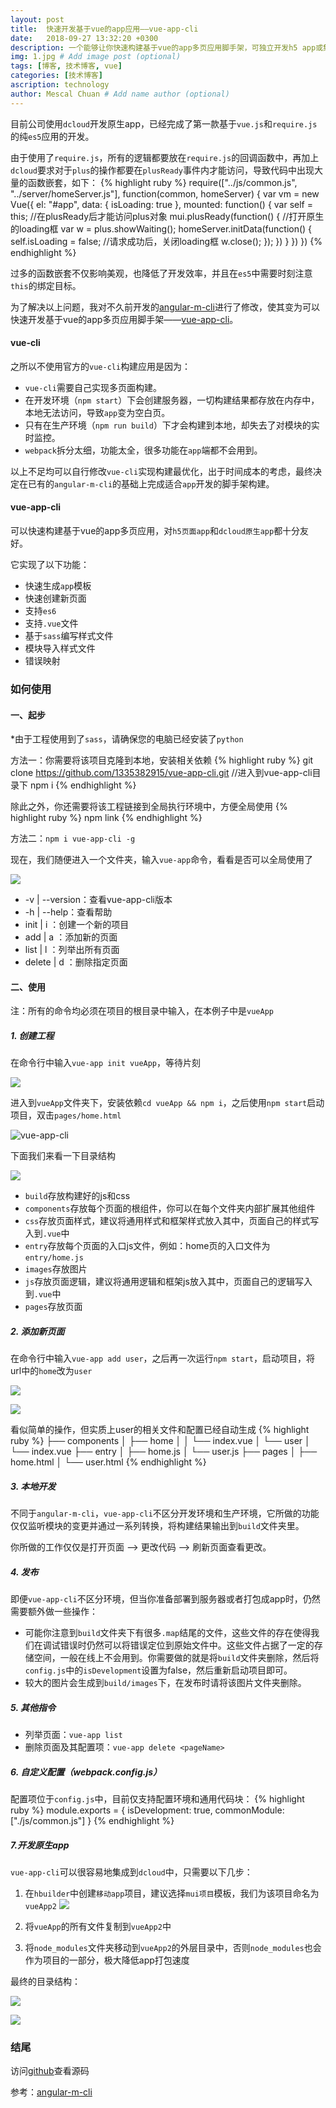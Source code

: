 ```yaml
---
layout: post
title:  快速开发基于vue的app应用——vue-app-cli
date:   2018-09-27 13:32:20 +0300
description: 一个能够让你快速构建基于vue的app多页应用脚手架，可独立开发h5 app或集成到dcloud开发原生app
img: 1.jpg # Add image post (optional)
tags: [博客, 技术博客, vue]
categories: [技术博客]
ascription: technology
author: Mescal Chuan # Add name author (optional)
---
```

目前公司使用`dcloud`开发原生app，已经完成了第一款基于`vue.js`和`require.js`的纯`es5`应用的开发。

由于使用了`require.js`，所有的逻辑都要放在`require.js`的回调函数中，再加上`dcloud`要求对于`plus`的操作都要在`plusReady`事件内才能访问，导致代码中出现大量的函数嵌套，如下：
{% highlight ruby %}
require(["../js/common.js", "../server/homeServer.js"], function(common, homeServer) {
    var vm = new Vue({
        el: "#app",
        data: {
            isLoading: true
        },
        mounted: function() {
            var self = this;
            //在plusReady后才能访问plus对象
            mui.plusReady(function() {
                //打开原生的loading框
                var w = plus.showWaiting();
                homeServer.initData(function() {
                    self.isLoading = false;
                    //请求成功后，关闭loading框
                    w.close();
                });
            })
        }
    })
})
{% endhighlight %}

过多的函数嵌套不仅影响美观，也降低了开发效率，并且在`es5`中需要时刻注意`this`的绑定目标。

为了解决以上问题，我对不久前开发的[angular-m-cli](https://github.com/1335382915/angular-m-cli.git)进行了修改，使其变为可以快速开发基于vue的app多页应用脚手架——[vue-app-cli](https://github.com/1335382915/vue-app-cli.git)。

#### vue-cli
之所以不使用官方的`vue-cli`构建应用是因为：
* `vue-cli`需要自己实现多页面构建。
* 在开发环境（`npm start`）下会创建服务器，一切构建结果都存放在内存中，本地无法访问，导致`app`变为空白页。
* 只有在生产环境（`npm run build`）下才会构建到本地，却失去了对模块的实时监控。
* `webpack`拆分太细，功能太全，很多功能在`app`端都不会用到。

以上不足均可以自行修改`vue-cli`实现构建最优化，出于时间成本的考虑，最终决定在已有的`angular-m-cli`的基础上完成适合`app`开发的脚手架构建。

#### vue-app-cli
可以快速构建基于vue的app多页应用，对`h5页面app`和`dcloud原生app`都十分友好。

它实现了以下功能：
* 快速生成`app`模板
* 快速创建新页面
* 支持`es6`
* 支持`.vue`文件
* 基于`sass`编写样式文件
* 模块导入样式文件
* 错误映射

### 如何使用
#### 一、起步
*由于工程使用到了`sass`，请确保您的电脑已经安装了`python`

方法一：你需要将该项目克隆到本地，安装相关依赖
{% highlight ruby %}
git clone https://github.com/1335382915/vue-app-cli.git
//进入到vue-app-cli目录下
npm i
{% endhighlight %}

除此之外，你还需要将该工程链接到全局执行环境中，方便全局使用
{% highlight ruby %}
npm link
{% endhighlight %}

方法二：`npm i vue-app-cli -g`

现在，我们随便进入一个文件夹，输入`vue-app`命令，看看是否可以全局使用了

![](https://upload-images.jianshu.io/upload_images/1495096-29a6e471537ccb32.png?imageMogr2/auto-orient/strip%7CimageView2/2/w/1240)


* -v | --version：查看vue-app-cli版本
* -h | --help：查看帮助
* init | i  <projectName>：创建一个新的项目
* add | a  <pageName>：添加新的页面
* list | l ：列举出所有页面
* delete | d <pageName>：删除指定页面

#### 二、使用
注：所有的命令均必须在项目的根目录中输入，在本例子中是`vueApp`
##### 1. 创建工程

在命令行中输入`vue-app init vueApp`，等待片刻

![](https://upload-images.jianshu.io/upload_images/1495096-76414d4eddee68ce.png?imageMogr2/auto-orient/strip%7CimageView2/2/w/1240)


进入到`vueApp`文件夹下，安装依赖`cd vueApp && npm i`，之后使用`npm start`启动项目，双击`pages/home.html`

![vue-app-cli](https://upload-images.jianshu.io/upload_images/1495096-a98647dfbb9fff11.png?imageMogr2/auto-orient/strip%7CimageView2/2/w/1240)


下面我们来看一下目录结构

![](https://upload-images.jianshu.io/upload_images/1495096-16283bf9c5cd55cd.png?imageMogr2/auto-orient/strip%7CimageView2/2/w/1240)

* `build`存放构建好的js和css
* `components`存放每个页面的根组件，你可以在每个文件夹内部扩展其他组件
* `css`存放页面样式，建议将通用样式和框架样式放入其中，页面自己的样式写入到`.vue`中
* `entry`存放每个页面的入口js文件，例如：home页的入口文件为`entry/home.js`
* `images`存放图片
* `js`存放页面逻辑，建议将通用逻辑和框架js放入其中，页面自己的逻辑写入到`.vue`中
* `pages`存放页面

##### 2. 添加新页面
在命令行中输入`vue-app add user`，之后再一次运行`npm start`，启动项目，将url中的`home`改为`user`

![](https://upload-images.jianshu.io/upload_images/1495096-bb1ccea0ce3739f7.png?imageMogr2/auto-orient/strip%7CimageView2/2/w/1240)

![](https://upload-images.jianshu.io/upload_images/1495096-9ef97e7398b24d03.png?imageMogr2/auto-orient/strip%7CimageView2/2/w/1240)


看似简单的操作，但实质上user的相关文件和配置已经自动生成
{% highlight ruby %}
├── components
│   ├── home
│   │   └── index.vue
│   └── user
│       └── index.vue
├── entry
│   ├── home.js
│   └── user.js
├── pages
│   ├── home.html
│   └── user.html
{% endhighlight %}

##### 3. 本地开发
不同于`angular-m-cli`，`vue-app-cli`不区分开发环境和生产环境，它所做的功能仅仅监听模块的变更并通过一系列转换，将构建结果输出到`build`文件夹里。

你所做的工作仅仅是打开页面 --> 更改代码 --> 刷新页面查看更改。

##### 4. 发布
即便`vue-app-cli`不区分环境，但当你准备部署到服务器或者打包成app时，仍然需要额外做一些操作：
* 可能你注意到`build`文件夹下有很多`.map`结尾的文件，这些文件的存在使得我们在调试错误时仍然可以将错误定位到原始文件中。这些文件占据了一定的存储空间，一般在线上不会用到。你需要做的就是将`build`文件夹删除，然后将`config.js`中的`isDevelopment`设置为false，然后重新启动项目即可。
* 较大的图片会生成到`build/images`下，在发布时请将该图片文件夹删除。

##### 5. 其他指令
* 列举页面：`vue-app list`
* 删除页面及其配置项：`vue-app delete <pageName>`

##### 6. 自定义配置（webpack.config.js）
配置项位于`config.js`中，目前仅支持配置环境和通用代码块：
{% highlight ruby %}
module.exports = {
	isDevelopment: true,
	commonModule: ["./js/common.js"]
}
{% endhighlight %}

##### 7.开发原生app
`vue-app-cli`可以很容易地集成到`dcloud`中，只需要以下几步：
1. 在`hbuilder`中创建`移动app`项目，建议选择`mui项目`模板，我们为该项目命名为`vueApp2`
![](https://upload-images.jianshu.io/upload_images/1495096-4d884b66a656140b.png?imageMogr2/auto-orient/strip%7CimageView2/2/w/1240)

2. 将`vueApp`的所有文件复制到`vueApp2`中
3. 将`node_modules`文件夹移动到`vueApp2`的外层目录中，否则`node_modules`也会作为项目的一部分，极大降低app打包速度

最终的目录结构：

![](https://upload-images.jianshu.io/upload_images/1495096-42b9e615cae1d79e.png?imageMogr2/auto-orient/strip%7CimageView2/2/w/1240)

![](https://upload-images.jianshu.io/upload_images/1495096-fb437cf5420832b0.png?imageMogr2/auto-orient/strip%7CimageView2/2/w/1240)

### 结尾 
访问[github](https://github.com/1335382915/vue-app-cli)查看源码

参考：[angular-m-cli](https://github.com/1335382915/angular-m-cli)


